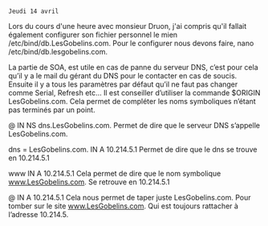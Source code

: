                                                                       Jeudi 14 avril
                                                                      
Lors du cours d'une heure avec monsieur Druon, j'ai compris qu'il fallait également configurer son fichier personnel le mien /etc/bind/db.LesGobelins.com.
Pour le configurer nous devons faire, nano /etc/bind/db.lesgobelins.com. 

La partie de SOA, est utile en cas de panne du serveur DNS, c’est pour cela qu’il y a le mail du gérant du DNS pour le contacter en cas de soucis.
Ensuite il y a tous les paramètres par défaut qu’il ne faut pas changer comme Serial, Refresh etc… Il est conseiller d’utiliser la commande $ORIGIN LesGobelins.com.
Cela permet de compléter les noms symboliques n’étant pas terminés par un point.


@	IN	NS	dns.LesGobelins.com. 
Permet de dire que le serveur DNS s’appelle LesGobelins.com.

dns = LesGobelins.com.		IN	A	10.214.5.1
Permet de dire que le dns se trouve en 10.214.5.1

www	IN	A	10.214.5.1
Cela permet de dire que le nom symbolique www.LesGobelins.com. Se retrouve en 10.214.5.1

@	IN	A	10.214.5.1
Cela nous permet de taper juste LesGobelins.com. Pour tomber sur le site www.LesGobelins.com. Qui est toujours rattacher à l’adresse 10.214.5. 


